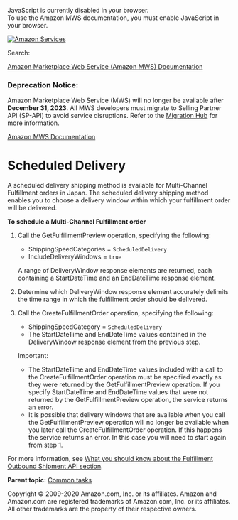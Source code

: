 <div id="MWSDX_noscript">

JavaScript is currently disabled in your browser.  
To use the Amazon MWS documentation, you must enable JavaScript in your
browser.

</div>

<div id="MWSDX_divtop">

[![Amazon
Services](https://images-na.ssl-images-amazon.com/images/G/08/mwsportal/fr_FR/amazonservices.gif "Amazon Services")](http://services.amazon.fr)

<div id="MWSDX_search">

<span id="MWSDX_searchlbl">Search:</span>

</div>

  
<span id="MWSDX_titlebar">[Amazon Marketplace Web Service (Amazon MWS)
Documentation](https://developer.amazonservices.fr/gp/mws/docs.html)</span>
<span id="MWSDX_dep_notice"></span>

### Deprecation Notice:

Amazon Marketplace Web Service (MWS) will no longer be available after
**December 31, 2023**. All MWS developers must migrate to Selling
Partner API (SP-API) to avoid service disruptions. Refer to the
[Migration
Hub](https://developer-docs.amazon.com/sp-api/page/migration-hub) for
more information.

</div>

<div id="MWSDX_divbottom">

<div id="MWSDX_divleft">

<div id="MWSDX_toc">

</div>

</div>

<div id="MWSDX_divright">

<div id="MWSDX_content">

<span id="MWSDX_breadcrumbs">[Amazon MWS
Documentation](https://developer.amazonservices.fr/gp/mws/docs.html)</span>

# Scheduled Delivery

<div class="body conbody">

A scheduled delivery shipping method is available for <span
class="ph">Multi-Channel Fulfillment</span> orders in Japan. The
scheduled delivery shipping method enables you to choose a delivery
window within which your fulfillment order will be delivered.

**To schedule a <span class="ph">Multi-Channel Fulfillment</span>
order**

1.  Call the <span class="keyword apiname">GetFulfillmentPreview</span>
    operation, specifying the following:

    -   <span class="keyword parmname">ShippingSpeedCategories</span> =
        `ScheduledDelivery`
    -   <span class="keyword parmname">IncludeDeliveryWindows</span> =
        `true`

    A range of <span class="keyword parmname">DeliveryWindow</span>
    response elements are returned, each containing a <span
    class="keyword parmname">StartDateTime</span> and an <span
    class="keyword parmname">EndDateTime</span> response element.

2.  Determine which <span class="keyword parmname">DeliveryWindow</span>
    response element accurately delimits the time range in which the
    fulfillment order should be delivered.

3.  Call the <span class="keyword apiname">CreateFulfillmentOrder</span>
    operation, specifying the following:
    -   <span class="keyword parmname">ShippingSpeedCategory</span> =
        `ScheduledDelivery`
    -   The <span class="keyword parmname">StartDateTime</span> and
        <span class="keyword parmname">EndDateTime</span> values
        contained in the <span
        class="keyword parmname">DeliveryWindow</span> response element
        from the previous step.

    <div class="note important">

    <span class="importanttitle">Important:</span>
    -   The <span class="keyword parmname">StartDateTime</span> and
        <span class="keyword parmname">EndDateTime</span> values
        included with a call to the <span
        class="keyword apiname">CreateFulfillmentOrder</span> operation
        must be specified exactly as they were returned by the <span
        class="keyword apiname">GetFulfillmentPreview</span> operation.
        If you specify <span
        class="keyword parmname">StartDateTime</span> and <span
        class="keyword parmname">EndDateTime</span> values that were not
        returned by the <span
        class="keyword apiname">GetFulfillmentPreview</span> operation,
        the service returns an error.
    -   It is possible that delivery windows that are available when you
        call the <span
        class="keyword apiname">GetFulfillmentPreview</span> operation
        will no longer be available when you later call the <span
        class="keyword apiname">CreateFulfillmentOrder</span> operation.
        If this happens the service returns an error. In this case you
        will need to start again from step 1.

    </div>

For more information, see
<a href="../fba_outbound/FBAOutbound_Overview.md" class="xref">What you should know about the Fulfillment Outbound Shipment API section</a>.

</div>

<div class="related-links">

<div class="familylinks">

<div class="parentlink">

**Parent topic:**
<a href="../fba_guide/FBAGuide_CommonTasks.md" class="link">Common tasks</a>

</div>

</div>

</div>

<div id="MWSDX_footer">

Copyright © 2009-2020 Amazon.com, Inc. or its affiliates. Amazon and
Amazon.com are registered trademarks of Amazon.com, Inc. or its
affiliates. All other trademarks are the property of their respective
owners.

</div>

</div>

</div>

<div style="clear: both;">

</div>

</div>
